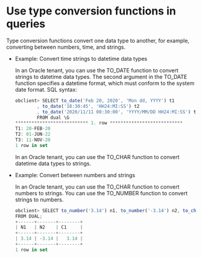 # Use type conversion functions in queries

Type conversion functions convert one data type to another, for example, converting between numbers, time, and strings.

* Example: Convert time strings to datetime data types

   In an Oracle tenant, you can use the TO_DATE function to convert strings to datetime data types. The second argument in the TO_DATE function specifies a datetime format, which must conform to the system date format. SQL syntax:

   ```javascript
   obclient> SELECT to_date('Feb 20, 2020', 'Mon dd, YYYY') t1
           , to_date('18:30:45', 'HH24:MI:SS') t2
           , to_date('2020/11/11 00:30:00', 'YYYY/MM/DD HH24:MI:SS') t3
           FROM dual \G
   *************************** 1. row ***************************
   T1: 20-FEB-20
   T2: 01-JUN-22
   T3: 11-NOV-20
   1 row in set
   ```

   In an Oracle tenant, you can use the TO_CHAR function to convert datetime data types to strings.

* Example: Convert between numbers and strings

   In an Oracle tenant, you can use the TO_CHAR function to convert numbers to strings. You can use the TO_NUMBER function to convert strings to numbers.

   ```javascript
   obclient> SELECT to_number('3.14') n1, to_number('-3.14') n2, to_char(3.14159,'99.99') c1
   FROM DUAL;
   +------+-------+--------+
   | N1   | N2    | C1     |
   +------+-------+--------+
   | 3.14 | -3.14 |   3.14 |
   +------+-------+--------+
   1 row in set
   ```
